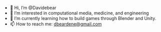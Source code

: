 - 👋 Hi, I’m @Davidebear
- 👀 I’m interested in computational media, medicine, and engineering
- 🌱 I’m currently learning how to build games through Blender and Unity.
- 📫 How to reach me: dbeardene@gmail.com

<!---
Davidebear/Davidebear is a ✨ special ✨ repository because its `README.md` (this file) appears on your GitHub profile.
You can click the Preview link to take a look at your changes.
--->

